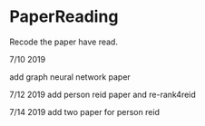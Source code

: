 # PaperReading
Recode the paper have read.

7/10 2019 

add graph neural network paper

7/12 2019 
add person reid paper and re-rank4reid

7/14 2019
add two paper for person reid

